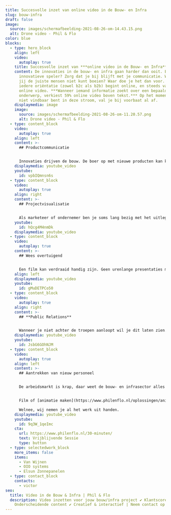 ```yaml
---
title: Succesvolle inzet van online video in de Bouw- en Infra
slug: bouw-infra
draft: false
image:
  source: images/schermafbeelding-2021-08-26-om-14.43.15.png
  alt: Drone video - Phil & Flo
color: blue
blocks:
  - type: hero_block
    align: left
    video:
      autoplay: true
    title: Succesvolle inzet van ***online video in de Bouw- en Infra***
    content: De innovaties in de bouw- en infra gaan harder dan ooit. Ben jij een
      innovatieve speler? Zorg dat je bij blijft met je communicatie. Want als
      jij de juiste mensen niet kunt boeien? Waar doe je het dan voor. Vrijwel
      iedere oriëntatie (zowel b2c als b2b) begint online, en steeds vaker met
      online video. ***Wanneer iemand informatie zoekt over een bepaald
      onderwerp, verkiest 59% online video boven tekst.*** Op het moment dat jij
      niet vindbaar bent in deze stroom, val je bij voorbaat al af.
    displaymedia: image
    image:
      source: images/schermafbeelding-2021-08-26-om-11.20.57.png
      alt: Drone video - Phil & Flo
  - type: content_block
    video:
      autoplay: true
    align: left
    content: >-
      ## Productcommunicatie


      Innovaties drijven de bouw. De boer op met nieuwe producten kan knap lastig zijn. Je speelt in op een nieuwe behoefte. Soms is de doelgroep zichzelf nog niet eens bewust van de voordelen die jouw product te bieden heeft, of de markt is er gewoon nog niet klaar voor. Wij helpen je nog meer mensen te inspireren en te stimuleren om zaken te doen. We maken je product laagdrempelig en toegankelijk voor het juiste publiek.
    displaymedia: youtube_video
    youtube:
      id: vpbIQmnsn6s
  - type: content_block
    video:
      autoplay: true
    align: right
    content: >-
      ## Projectvisualisatie


      Als marketeer of ondernemer ben je soms lang bezig met het uitleggen van je idee aan het grote publiek. Op zoek naar kopers of investeerders? Een projectfilm helpt je hierbij. Wanneer je een project hebt dat meer aandacht nodig heeft, maak je een film. Hoe wij dit aanpakken? We achterhalen de unieke identiteit, en brengen dit in beeld op een manier die past bij je doelstellingen.
    youtube:
      id: hQcg4M4nmDk
    displaymedia: youtube_video
  - type: content_block
    video:
      autoplay: true
    content: >-
      ## Wees overtuigend


      Een film kan verdraaid handig zijn. Geen urenlange presentaties meer om je doelgroep te overtuigen of om de juiste vergunningen te krijgen. Een project gedraaid waar jij en je organisatie trots op zijn? Gebruik die projecten om je organisatie in een juist daglicht te zetten.
    align: left
    displaymedia: youtube_video
    youtube:
      id: gMuDETPCo50
  - type: content_block
    video:
      autoplay: true
    align: right
    content: >-
      ## **Public Relations**


      Wanneer je niet achter de troepen aanloopt wil je dit laten zien. Wil jij meer doen aan je externe communicatie? Laten we een keer sparren over hoe we dit voor jouw organisatie kunnen doen. Voor ieder doel is er een effectief concept. Wat zijn jouw plannen en ambities de komende jaren?
    displaymedia: youtube_video
    youtube:
      id: JsbG6GOhNJM
  - type: content_block
    video:
      autoplay: true
    align: left
    content: >-
      ## Aantrekken van nieuw personeel


      De arbeidsmarkt is krap, daar weet de bouw- en infrasector alles van. Al jaren is het voor sommige functiegebieden lastig om de juiste invulling te vinden. Aan de andere kant, ben je goed zichtbaar? En communiceer je de onderscheidende aspecten die jij als werkgever te bieden hebt? Door de juiste inzet van [video](https://www.philenflo.nl/oplossingen/video-laten-maken/) zorg je dat je zichtbaar bent voor jouw doelgroep. Phil & Flo biedt expertise, plan een sessie in om hierover te praten.


      Film of [animatie maken](https://www.philenflo.nl/oplossingen/animatie-laten-maken/) moeilijk?\

      Welnee, wij nemen je al het werk uit handen.
    displaymedia: youtube_video
    youtube:
      id: 9q3W_1qeImc
    cta:
      url: https://www.philenflo.nl/30-minuten/
      text: Vrijblijvende Sessie
      type: button
  - type: selectedwork_block
    more_items: false
    items:
      - Van Wijnen
      - OIO systems
      - Elsun Zonnepanelen
  - type: contact_block
    contacts:
      - victor
seo:
  title: Video in de Bouw & Infra | Phil & Flo
  description: Video inzetten voor jouw bouw/infra project ✔ Klantscore 8.9 ✔
    Onderscheidende content ✔ Creatief & interactief | Neem contact op
---
```

